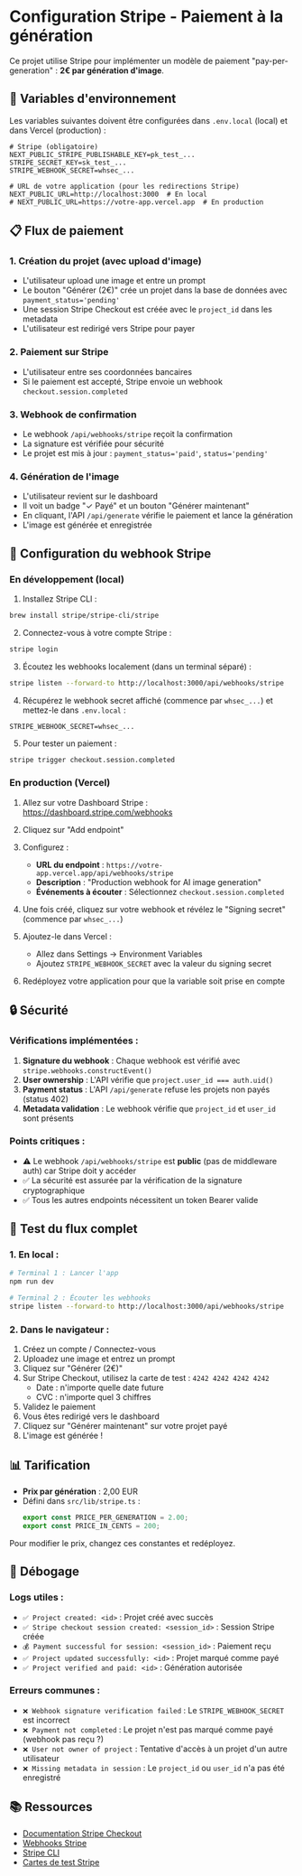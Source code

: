 # Configuration Stripe - Paiement à la génération

Ce projet utilise Stripe pour implémenter un modèle de paiement "pay-per-generation" : **2€ par génération d'image**.

## 🔑 Variables d'environnement

Les variables suivantes doivent être configurées dans `.env.local` (local) et dans Vercel (production) :

```env
# Stripe (obligatoire)
NEXT_PUBLIC_STRIPE_PUBLISHABLE_KEY=pk_test_...
STRIPE_SECRET_KEY=sk_test_...
STRIPE_WEBHOOK_SECRET=whsec_...

# URL de votre application (pour les redirections Stripe)
NEXT_PUBLIC_URL=http://localhost:3000  # En local
# NEXT_PUBLIC_URL=https://votre-app.vercel.app  # En production
```

## 📋 Flux de paiement

### 1. Création du projet (avec upload d'image)
- L'utilisateur upload une image et entre un prompt
- Le bouton "Générer (2€)" crée un projet dans la base de données avec `payment_status='pending'`
- Une session Stripe Checkout est créée avec le `project_id` dans les metadata
- L'utilisateur est redirigé vers Stripe pour payer

### 2. Paiement sur Stripe
- L'utilisateur entre ses coordonnées bancaires
- Si le paiement est accepté, Stripe envoie un webhook `checkout.session.completed`

### 3. Webhook de confirmation
- Le webhook `/api/webhooks/stripe` reçoit la confirmation
- La signature est vérifiée pour sécurité
- Le projet est mis à jour : `payment_status='paid'`, `status='pending'`

### 4. Génération de l'image
- L'utilisateur revient sur le dashboard
- Il voit un badge "✓ Payé" et un bouton "Générer maintenant"
- En cliquant, l'API `/api/generate` vérifie le paiement et lance la génération
- L'image est générée et enregistrée

## 🔧 Configuration du webhook Stripe

### En développement (local)

1. Installez Stripe CLI :
```bash
brew install stripe/stripe-cli/stripe
```

2. Connectez-vous à votre compte Stripe :
```bash
stripe login
```

3. Écoutez les webhooks localement (dans un terminal séparé) :
```bash
stripe listen --forward-to http://localhost:3000/api/webhooks/stripe
```

4. Récupérez le webhook secret affiché (commence par `whsec_...`) et mettez-le dans `.env.local` :
```env
STRIPE_WEBHOOK_SECRET=whsec_...
```

5. Pour tester un paiement :
```bash
stripe trigger checkout.session.completed
```

### En production (Vercel)

1. Allez sur votre Dashboard Stripe : https://dashboard.stripe.com/webhooks

2. Cliquez sur "Add endpoint"

3. Configurez :
   - **URL du endpoint** : `https://votre-app.vercel.app/api/webhooks/stripe`
   - **Description** : "Production webhook for AI image generation"
   - **Événements à écouter** : Sélectionnez `checkout.session.completed`

4. Une fois créé, cliquez sur votre webhook et révélez le "Signing secret" (commence par `whsec_...`)

5. Ajoutez-le dans Vercel :
   - Allez dans Settings → Environment Variables
   - Ajoutez `STRIPE_WEBHOOK_SECRET` avec la valeur du signing secret

6. Redéployez votre application pour que la variable soit prise en compte

## 🔒 Sécurité

### Vérifications implémentées :

1. **Signature du webhook** : Chaque webhook est vérifié avec `stripe.webhooks.constructEvent()`
2. **User ownership** : L'API vérifie que `project.user_id === auth.uid()`
3. **Payment status** : L'API `/api/generate` refuse les projets non payés (status 402)
4. **Metadata validation** : Le webhook vérifie que `project_id` et `user_id` sont présents

### Points critiques :

- ⚠️ Le webhook `/api/webhooks/stripe` est **public** (pas de middleware auth) car Stripe doit y accéder
- ✅ La sécurité est assurée par la vérification de la signature cryptographique
- ✅ Tous les autres endpoints nécessitent un token Bearer valide

## 🧪 Test du flux complet

### 1. En local :
```bash
# Terminal 1 : Lancer l'app
npm run dev

# Terminal 2 : Écouter les webhooks
stripe listen --forward-to http://localhost:3000/api/webhooks/stripe
```

### 2. Dans le navigateur :
1. Créez un compte / Connectez-vous
2. Uploadez une image et entrez un prompt
3. Cliquez sur "Générer (2€)"
4. Sur Stripe Checkout, utilisez la carte de test : `4242 4242 4242 4242`
   - Date : n'importe quelle date future
   - CVC : n'importe quel 3 chiffres
5. Validez le paiement
6. Vous êtes redirigé vers le dashboard
7. Cliquez sur "Générer maintenant" sur votre projet payé
8. L'image est générée !

## 📊 Tarification

- **Prix par génération** : 2,00 EUR
- Défini dans `src/lib/stripe.ts` :
  ```typescript
  export const PRICE_PER_GENERATION = 2.00;
  export const PRICE_IN_CENTS = 200;
  ```

Pour modifier le prix, changez ces constantes et redéployez.

## 🐛 Débogage

### Logs utiles :
- `✅ Project created: <id>` : Projet créé avec succès
- `✅ Stripe checkout session created: <session_id>` : Session Stripe créée
- `💰 Payment successful for session: <session_id>` : Paiement reçu
- `✅ Project updated successfully: <id>` : Projet marqué comme payé
- `✅ Project verified and paid: <id>` : Génération autorisée

### Erreurs communes :
- `❌ Webhook signature verification failed` : Le `STRIPE_WEBHOOK_SECRET` est incorrect
- `❌ Payment not completed` : Le projet n'est pas marqué comme payé (webhook pas reçu ?)
- `❌ User not owner of project` : Tentative d'accès à un projet d'un autre utilisateur
- `❌ Missing metadata in session` : Le `project_id` ou `user_id` n'a pas été enregistré

## 📚 Ressources

- [Documentation Stripe Checkout](https://stripe.com/docs/payments/checkout)
- [Webhooks Stripe](https://stripe.com/docs/webhooks)
- [Stripe CLI](https://stripe.com/docs/stripe-cli)
- [Cartes de test Stripe](https://stripe.com/docs/testing#cards)
